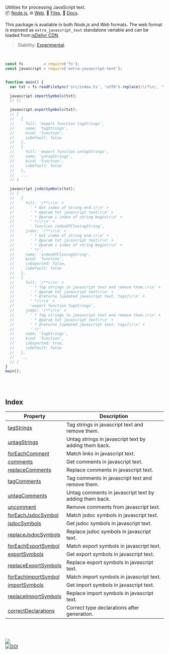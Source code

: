 Utilities for processing JavaScript text.<br>
📦 [Node.js](https://www.npmjs.com/package/extra-javascript-text),
🌐 [Web](https://www.npmjs.com/package/extra-javascript-text.web),
📜 [Files](https://unpkg.com/extra-javascript-text/),
📰 [Docs](https://nodef.github.io/extra-javascript-text/).

This package is available in both *Node.js* and *Web* formats. The web format
is exposed as `extra_javascript_text` standalone variable and can be loaded from
[jsDelivr CDN].

> Stability: [Experimental](https://www.youtube.com/watch?v=L1j93RnIxEo).

[jsDelivr CDN]: https://cdn.jsdelivr.net/npm/extra-javascript-text.web/index.js

<br>

```javascript
const fs         = require('fs');
const javascript = require('extra-javascript-text');


function main() {
  var txt = fs.readFileSync('src/index.ts', 'utf8').replace(/\r?\n/, '\n');

  javascript.importSymbols(txt);
  // []

  javascript.exportSymbols(txt);
  // [
  //   {
  //     full: 'export function tagStrings',
  //     name: 'tagStrings',
  //     kind: 'function',
  //     isDefault: false
  //   },
  //   {
  //     full: 'export function untagStrings',
  //     name: 'untagStrings',
  //     kind: 'function',
  //     isDefault: false
  //   },
  //   ...
  // ]

  javascript.jsdocSymbols(txt);
  // [
  //   {
  //     full: '/**\r\n' +
  //       ' * Get index of string end.\r\n' +
  //       ' * @param txt javascript text\r\n' +
  //       ' * @param i index of string begin\r\n' +
  //       ' */\r\n' +
  //       ' function indexOfClosingString',
  //     jsdoc: '/**\r\n' +
  //       ' * Get index of string end.\r\n' +
  //       ' * @param txt javascript text\r\n' +
  //       ' * @param i index of string begin\r\n' +
  //       ' */',
  //     name: 'indexOfClosingString',
  //     kind: 'function',
  //     isExported: false,
  //     isDefault: false
  //   },
  //   {
  //     full: '/**\r\n' +
  //       ' * Tag strings in javascript text and remove them.\r\n' +
  //       ' * @param txt javascript text\r\n' +
  //       ' * @returns [updated javascript text, tags]\r\n' +
  //       ' */\r\n' +
  //       'export function tagStrings',
  //     jsdoc: '/**\r\n' +
  //       ' * Tag strings in javascript text and remove them.\r\n' +
  //       ' * @param txt javascript text\r\n' +
  //       ' * @returns [updated javascript text, tags]\r\n' +
  //       ' */',
  //     name: 'tagStrings',
  //     kind: 'function',
  //     isExported: true,
  //     isDefault: false
  //   },
  //   ...
  // ]
}
main();
```

<br>
<br>


## Index

| Property | Description |
|  ----  |  ----  |
| [tagStrings] | Tag strings in javascript text and remove them. |
| [untagStrings] | Untag strings in javascript text by adding them back. |
| [forEachComment] | Match links in javascript text. |
| [comments] | Get comments in javascript text. |
| [replaceComments] | Replace comments in javascript text. |
| [tagComments] | Tag comments in javascript text and remove them. |
| [untagComments] | Untag comments in javascript text by adding them back. |
| [uncomment] | Remove comments from javascript text. |
| [forEachJsdocSymbol] | Match jsdoc symbols in javascript text. |
| [jsdocSymbols] | Get jsdoc symbols in javascript text. |
| [replaceJsdocSymbols] | Replace jsdoc symbols in javascript text. |
| [forEachExportSymbol] | Match export symbols in javascript text. |
| [exportSymbols] | Get export symbols in javascript text. |
| [replaceExportSymbols] | Replace export symbols in javascript text. |
| [forEachImportSymbol] | Match import symbols in javascript text. |
| [importSymbols] | Get import symbols in javascript text. |
| [replaceImportSymbols] | Replace import symbols in javascript text. |
| [correctDeclarations] | Correct type declarations after generation. |

<br>
<br>

[![](https://img.youtube.com/vi/rJYcZX8na_Q/maxresdefault.jpg)](https://www.youtube.com/watch?v=rJYcZX8na_Q)<br>
[![DOI](https://zenodo.org/badge/476759917.svg)](https://zenodo.org/badge/latestdoi/476759917)


[tagStrings]: https://nodef.github.io/extra-javascript-text/modules.html#tagStrings
[untagStrings]: https://nodef.github.io/extra-javascript-text/modules.html#untagStrings
[forEachComment]: https://nodef.github.io/extra-javascript-text/modules.html#forEachComment
[comments]: https://nodef.github.io/extra-javascript-text/modules.html#comments
[replaceComments]: https://nodef.github.io/extra-javascript-text/modules.html#replaceComments
[tagComments]: https://nodef.github.io/extra-javascript-text/modules.html#tagComments
[untagComments]: https://nodef.github.io/extra-javascript-text/modules.html#untagComments
[uncomment]: https://nodef.github.io/extra-javascript-text/modules.html#uncomment
[forEachJsdocSymbol]: https://nodef.github.io/extra-javascript-text/modules.html#forEachJsdocSymbol
[jsdocSymbols]: https://nodef.github.io/extra-javascript-text/modules.html#jsdocSymbols
[replaceJsdocSymbols]: https://nodef.github.io/extra-javascript-text/modules.html#replaceJsdocSymbols
[forEachExportSymbol]: https://nodef.github.io/extra-javascript-text/modules.html#forEachExportSymbol
[exportSymbols]: https://nodef.github.io/extra-javascript-text/modules.html#exportSymbols
[replaceExportSymbols]: https://nodef.github.io/extra-javascript-text/modules.html#replaceExportSymbols
[forEachImportSymbol]: https://nodef.github.io/extra-javascript-text/modules.html#forEachImportSymbol
[importSymbols]: https://nodef.github.io/extra-javascript-text/modules.html#importSymbols
[replaceImportSymbols]: https://nodef.github.io/extra-javascript-text/modules.html#replaceImportSymbols
[correctDeclarations]: https://nodef.github.io/extra-javascript-text/modules.html#correctDeclarations
